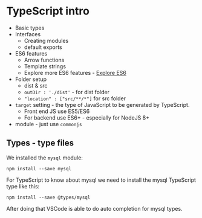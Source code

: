 # TypeScript intro

* Basic types
* Interfaces
    * Creating modules
    * default exports
* ES6 features
    * Arrow functions
    * Template strings
    * Explore more ES6 features - [Explore ES6](https://medium.com/sons-of-javascript/javascript-an-introduction-to-es6-1819d0d89a0f)
* Folder setup
    * dist & src
    * `outDir : './dist'` - for dist
 folder
    * `"location" : ["src/**/*"]` for src folder
* `target` setting - the type of JavaScript to be generated by TypeScript.
    * Front end JS use ES5/ES6
    * For backend use ES6+ - especially for NodeJS 8+
* module - just use `commonjs`

## Types - type files

We installed the `mysql` module:

`npm install --save mysql`

For TypeScript to know about mysql we need to install the mysql TypeScript type like this:

`npm install --save @types/mysql`

After doing that VSCode is able to do auto completion for mysql types.

